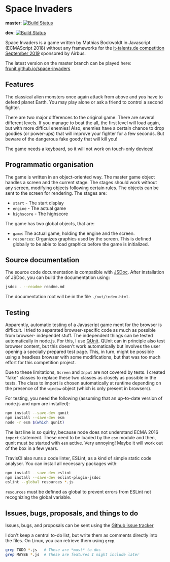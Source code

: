 Space Invaders
==============

**master**: [![Build Status](https://travis-ci.com/Frunit/space-invaders.svg?branch=master)](https://travis-ci.com/Frunit/space-invaders)

**dev**: [![Build Status](https://travis-ci.com/Frunit/space-invaders.svg?branch=dev)](https://travis-ci.com/Frunit/space-invaders)

Space Invaders is a game written by Mathias Bockwoldt in Javascript
(ECMAScript 2018) without any frameworks for the
[it-talents.de competition September 2019](https://www.it-talents.de/foerderung/code-competition/airbus-code-competition-09-2019)
sponsored by Airbus.

The latest version on the master branch can be played here: [frunit.github.io/space-invaders](https://frunit.github.io/space-invaders)


Features
--------

The classical alien monsters once again attack from above and *you* have to
defend planet Earth. You may play alone or ask a friend to control a second
fighter.

There are two major differences to the original game. There are several different
levels. If you manage to beat the all, the first level will load again, but with
more difficul enemies! Also, enemies have a certain chance to drop goodies (or
power-ups) that will improve your fighter for a few seconds. But beware of the
dangerous fake goody that will kill you!

The game needs a keyboard, so it will not work on touch-only devices!


Programmatic organisation
-------------------------

The game is written in an object-oriented way. The master game object handles a
screen and the current stage. The stages should work without any screen,
modifying objects following certain rules. The objects can be sent to the screen
for rendering. The stages are:
- `start` - The start display
- `engine` - The actual game
- `highscore` - The highscore

The game has two global objects, that are:
- `game`: The actual game, holding the engine and the screen.
- `resources`: Organizes graphics used by the screen. This is defined globally
    to be able to load graphics before the game is initialized.


Source documentation
--------------------

The source code documentation is compatible with [JSDoc](https://jsdoc.app).
After installation of JSDoc, you can build the documentation using:

```sh
jsdoc . --readme readme.md
```

The documentation root will be in the file `./out/index.html`.


Testing
-------

Apparently, automatic testing of a Javascript game ment for the browser is difficult.
I tried to separated browser-specific code as much as possible from browser-
independet stuff. The independent things can be tested automatically in node.js.
For this, I use [QUnit](https://qunitjs.com). QUnit can in principle also test
browser content, but this doesn't work automatically but involves the user
opening a specially prepared test page. This, in turn, might be possible using a
headless browser with some modifications, but that was too much effort for this
competition project.

Due to these limitations, `Screen` and `Input` are not covered by
tests. I created "fake" classes to replace these two classes as closely as
possible in the tests. The class to import is chosen automatically at runtime
depending on the presence of the `window` object (which is only present in
browsers).

For testing, you need the following (assuming that an up-to-date version of
node.js and npm are installed):

```sh
npm install --save-dev qunit
npm install --save-dev esm
node -r esm $(which qunit)
```

The last line is so quirky, because node does not understand ECMA 2016 `import`
statement. These need to be loaded by the `esm` module and then, qunit must be
started with `esm` active. Very annoying! Maybe it will work out of the box in a
few years.

TravisCI also runs a code linter, ESLint, as a kind of simple static code
analyser. You can install all necessary packages with:

```sh
npm install --save-dev eslint
npm install --save-dev eslint-plugin-jsdoc
eslint --global resources *.js
```

`resources` must be defined as global to prevent errors from ESLint not
recognizing the global variable.


Issues, bugs, proposals, and things to do
-----------------------------------------

Issues, bugs, and proposals can be sent using the
[Github issue tracker](https://github.com/Frunit/space-invaders/issues)

I don't keep a central to-do list, but write them as comments directly into the
files. On Linux, you can retrieve them using `grep`.

```sh
grep TODO *.js   # These are *must* to-dos
grep MAYBE *.js  # These are features I might include later
```
